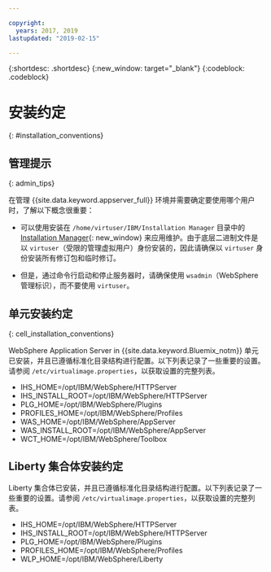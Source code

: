 ```yaml
---

copyright:
  years: 2017, 2019
lastupdated: "2019-02-15"

---
```


{:shortdesc: .shortdesc}
{:new_window: target="_blank"}
{:codeblock: .codeblock}

# 安装约定
{: #installation_conventions}

## 管理提示
{: admin_tips}

在管理 {{site.data.keyword.appserver_full}} 环境并需要确定要使用哪个用户时，了解以下概念很重要：

 * 可以使用安装在 `/home/virtuser/IBM/Installation Manager` 目录中的 [Installation Manager](http://www.ibm.com/support/knowledgecenter/SSDV2W_1.8.5/){: new_window} 来应用维护。由于底层二进制文件是以 `virtuser`（受限的管理虚拟用户）身份安装的，因此请确保以 `virtuser` 身份安装所有修订包和临时修订。

 * 但是，通过命令行启动和停止服务器时，请确保使用 `wsadmin`（WebSphere 管理标识），而不要使用 `virtuser`。

## 单元安装约定
{: cell_installation_conventions}

WebSphere Application Server in {{site.data.keyword.Bluemix_notm}} 单元已安装，并且已遵循标准化目录结构进行配置。以下列表记录了一些重要的设置。请参阅 `/etc/virtualimage.properties`，以获取设置的完整列表。

* IHS_HOME=/opt/IBM/WebSphere/HTTPServer
* IHS_INSTALL_ROOT=/opt/IBM/WebSphere/HTTPServer
* PLG_HOME=/opt/IBM/WebSphere/Plugins
* PROFILES_HOME=/opt/IBM/WebSphere/Profiles
* WAS_HOME=/opt/IBM/WebSphere/AppServer
* WAS_INSTALL_ROOT=/opt/IBM/WebSphere/AppServer
* WCT_HOME=/opt/IBM/WebSphere/Toolbox

## Liberty 集合体安装约定

Liberty 集合体已安装，并且已遵循标准化目录结构进行配置。以下列表记录了一些重要的设置。请参阅 `/etc/virtualimage.properties`，以获取设置的完整列表。

* IHS_HOME=/opt/IBM/WebSphere/HTTPServer
* IHS_INSTALL_ROOT=/opt/IBM/WebSphere/HTTPServer
* PLG_HOME=/opt/IBM/WebSphere/Plugins
* PROFILES_HOME=/opt/IBM/WebSphere/Profiles
* WLP_HOME=/opt/IBM/WebSphere/Liberty
